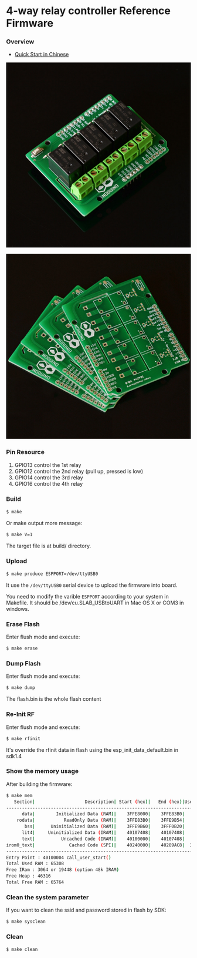 4-way relay controller Reference Firmware
===========================================


### Overview

* [Quick Start in Chinese](http://wiki.jackslab.org/IBaihe_QuickStart)


![iBaihe](../ctrl5relay/doc/ibaihe-v0.8-top.jpg)


![iBaihe](../ctrl5relay/doc/ibaihe-v0.8-pcb.jpg)


### Pin Resource


1. GPIO13 control the 1st relay
2. GPIO12 control the 2nd relay (pull up, pressed is low)
3. GPIO14 control the 3rd relay
4. GPIO16 control the 4th relay


### Build

```bash
$ make
```

Or make output more message:

```bash
$ make V=1
```

The target file is at build/ directory.


### Upload

```bash
$ make produce ESPPORT=/dev/ttyUSB0 
```

It use the ```/dev/ttyUSB0``` serial device to upload the firmware into board.

You need to modify the varible ```ESPPORT``` according to your system in
Makefile. It should be /dev/cu.SLAB_USBtoUART in Mac OS X or COM3 in windows.


### Erase Flash

Enter flush mode and execute:

```bash
$ make erase
```

### Dump Flash

Enter flush mode and execute:

```bash
$ make dump
```

The flash.bin is the whole flash content


### Re-Init RF

Enter flush mode and execute:

```bash
$ make rfinit
```

It's override the rfinit data in flash using the esp_init_data_default.bin
in sdk1.4


### Show the memory usage

After building the firmware:

```bash
$ make mem
   Section|                   Description| Start (hex)|   End (hex)|Used space
------------------------------------------------------------------------------
      data|        Initialized Data (RAM)|    3FFE8000|    3FFE83B0|     944
    rodata|           ReadOnly Data (RAM)|    3FFE83B0|    3FFE9B54|    6052
       bss|      Uninitialized Data (RAM)|    3FFE9B60|    3FFF0B20|   28608
      lit4|     Uninitialized Data (IRAM)|    40107408|    40107408|       0
      text|          Uncached Code (IRAM)|    40100000|    40107408|   29704
irom0_text|             Cached Code (SPI)|    40240000|    40289AC8|  301768
------------------------------------------------------------------------------
Entry Point : 40100004 call_user_start()
Total Used RAM : 65308
Free IRam : 3064 or 19448 (option 48k IRAM)
Free Heap : 46316
Total Free RAM : 65764
```


### Clean the system parameter

If you want to clean the ssid and password stored in flash by SDK:

```bash
$ make sysclean
```


### Clean

```bash
$ make clean
```
